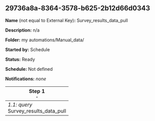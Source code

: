 ## 29736a8a-8364-3578-b625-2b12d66d0343

**Name** (not equal to External Key)**:** Survey_results_data_pull

**Description:** n/a

**Folder:** my automations/Manual_data/

**Started by:** Schedule

**Status:** Ready

**Schedule:** Not defined

**Notifications:** _none_


| Step 1<br>_<small>-</small>_ |
| --- |
| _1.1: query_<br>Survey_results_data_pull |
